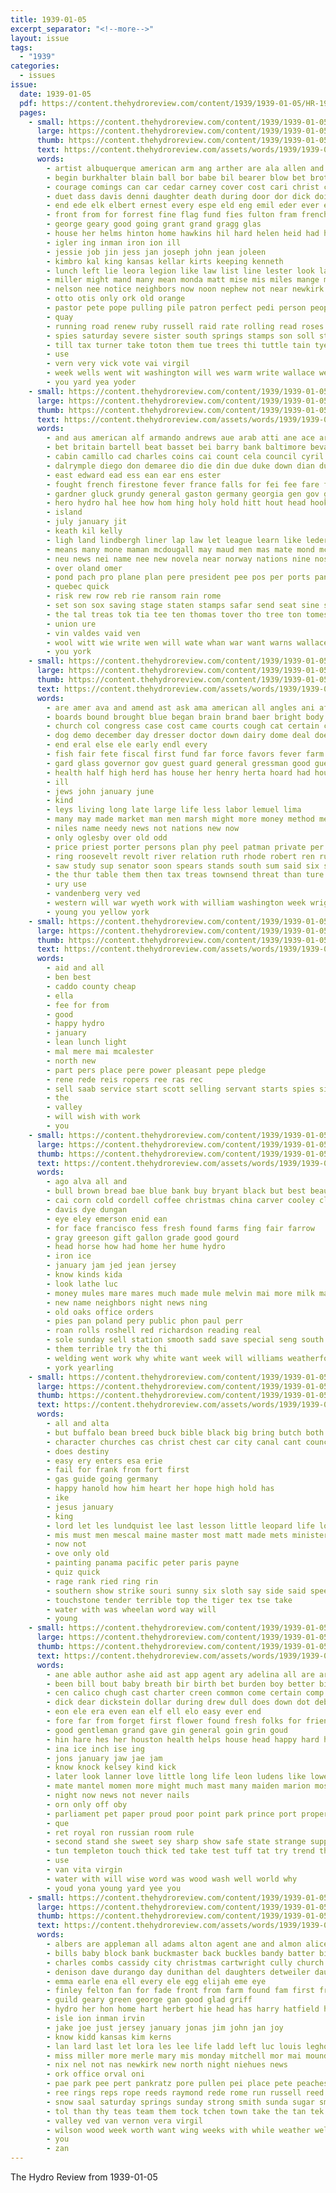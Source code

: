 ```yaml
---
title: 1939-01-05
excerpt_separator: "<!--more-->"
layout: issue
tags:
  - "1939"
categories:
  - issues
issue:
  date: 1939-01-05
  pdf: https://content.thehydroreview.com/content/1939/1939-01-05/HR-1939-01-05.pdf
  pages:
    - small: https://content.thehydroreview.com/content/1939/1939-01-05/small/HR-1939-01-05-01.jpg
      large: https://content.thehydroreview.com/content/1939/1939-01-05/large/HR-1939-01-05-01.jpg
      thumb: https://content.thehydroreview.com/content/1939/1939-01-05/thumbnails/HR-1939-01-05-01.jpg
      text: https://content.thehydroreview.com/assets/words/1939/1939-01-05/HR-1939-01-05-01.txt
      words:
        - artist albuquerque american arm ang arther are ala allen and aid aud ary all anding
        - begin burkhalter blain ball bor babe bil bearer blow bet brother bouquet buy blackwell bee billy bozarth burns better band back bruce bobby bonds bey box beld boucher blanche been bill brings bob birth but brecht bond bridgeport brought boud
        - courage comings can car cedar carney cover cost cari christ carry church county cael city clarence captain christmas charle cody clare company class cause call cobb
        - duet dass davis denni daughter death during door dor dick doing dio dorr demand debrecht day dinner does dies duke
        - end ede elk elbert ernest every espe eld eng emil eder ever enter ens enid even ethel
        - front from for forrest fine flag fund fies fulton fram french fort friday free fing frank faith fest found falls foote farm first forget
        - george geary good going grant grand gragg glas
        - house her helms hinton home hawkins hil hard helen heid had hydro heidebrecht heide has heger hai hoe held hames hafer henzler hey hardin hen
        - igler ing inman iron ion ill
        - jessie job jin jess jan joseph john jean joleen
        - kimbro kal king kansas kellar kirts keeping kenneth
        - lunch left lie leora legion like law list line lester look land leo likely lee leon lloyd lawrence live lary
        - miller might mand many mean monda matt mise mis miles mange mexico miss march mee mak mary more myrtle monday master mather mas mil matter may mar masoner mcconnell melba mass myrtie members
        - nelson nee notice neighbors now noon nephew not near newkirk new nellie night ner neel neigh necessary
        - otto otis only ork old orange
        - pastor pete pope pulling pile patron perfect pedi person people page part post pent public pers present payment perle pata
        - quay
        - running road renew ruby russell raid rate rolling read roses ray ryder
        - spies saturday severe sister south springs stamps son soll student sutt stable second she simpson sar sing sale stella short spohn stallion struck smith star stock slemp sallie stole shawnee save suits school
        - till tax turner take toton them tue trees thi tuttle tain tye ted tree tod ting trout trip thoma tool town try the
        - use
        - vern very vick vote vai virgil
        - week wells went wit washington will wes warm write wallace well white weatherford with was west western working walt welcome worth work
        - you yard yea yoder
    - small: https://content.thehydroreview.com/content/1939/1939-01-05/small/HR-1939-01-05-02.jpg
      large: https://content.thehydroreview.com/content/1939/1939-01-05/large/HR-1939-01-05-02.jpg
      thumb: https://content.thehydroreview.com/content/1939/1939-01-05/thumbnails/HR-1939-01-05-02.jpg
      text: https://content.thehydroreview.com/assets/words/1939/1939-01-05/HR-1939-01-05-02.txt
      words:
        - and aus american alf armando andrews aue arab atti ane ace ary are author arm arch
        - bet britain bartell beat basset bei barry bank baltimore bevan business baugh bin big bob below banks
        - cabin camillo cad charles coins cai count cela council cyril china circle cham cour chamber consul crea con corwin catcher commons conquest cin camphor
        - dalrymple diego don demaree dio die din due duke down dian duryea
        - east edward ead ess ean ear ens ester
        - fought french firestone fever france falls for fei fee fare fountain former
        - gardner gluck grundy general gaston germany georgia gen gov golf grayson grand
        - hero hydro hal hee how hom hing holy hold hitt hout head hook
        - island
        - july january jit
        - keath kil kelly
        - ligh land lindbergh liner lap law let league learn like lederer leader lon last lanes leon lauro londo las lake liane
        - means many mone maman mcdougall may maud men mas mate mond mcdonald miners mete
        - neu news nei name nee new novela near norway nations nine nose not
        - over oland omer
        - pond pach pro plane plan pere president pee pos per ports pane pen patti phile prance pao pian pons peer pay post
        - quebec quick
        - risk rew row reb rie ransom rain rome
        - set son sox saving stage staten stamps safar send seat sine sie spanish star sith ship sammy seven stand screen sein share sia slavens sept show sena sewing sat san states
        - the tal treas tok tia tee ten thomas tover tho tree ton tomes torney toward tine
        - union ure
        - vin valdes vaid ven
        - wool witt wie write wen will wate whan war want warns wallace ward welcome won western with world warner water
        - you york
    - small: https://content.thehydroreview.com/content/1939/1939-01-05/small/HR-1939-01-05-03.jpg
      large: https://content.thehydroreview.com/content/1939/1939-01-05/large/HR-1939-01-05-03.jpg
      thumb: https://content.thehydroreview.com/content/1939/1939-01-05/thumbnails/HR-1939-01-05-03.jpg
      text: https://content.thehydroreview.com/assets/words/1939/1939-01-05/HR-1939-01-05-03.txt
      words:
        - are amer ava and amend ast ask ama american all angles ani africa ale
        - boards bound brought blue began brain brand baer bright body business but borah bruckart board ber buy bill been below breder bove
        - church col congress case cost came courts cough cat certain cover charles coch chile check come chain cochran con coast cour
        - dog demo december day dresser doctor down dairy dome deal does days
        - end eral else ele early endl every
        - fish fair fete fiscal first fund far force favors fever farm farr fear flock for from francis found friendly fight
        - gard glass governor gov guest guard general gressman good guess glimpse given goods goes govern ger
        - health half high herd has house her henry herta hoard had hout how hand him hydro huge hair
        - ill
        - jews john january june
        - kind
        - leys living long late large life less labor lemuel lima
        - many may made market man men marsh might more money method members moment most
        - niles name needy news not nations new now
        - only oglesby over old odd
        - price priest porter persons plan phy peel patman private per phil public president pro piece parton peru plato people profit pero press patch
        - ring roosevelt revolt river relation ruth rhode robert ren rule record real reach ran ready read rast rank richard
        - saw study sup senator soon spears stands south sum said six states sil shows servi seto square sigl summer seck set surface state smaller store send school sewing service single sage southern stores session such
        - the thur table them then tax treas townsend threat than ture tine thad test
        - ury use
        - vandenberg very ved
        - western will war wyeth work with william washington week wright was west world water wallace
        - young you yellow york
    - small: https://content.thehydroreview.com/content/1939/1939-01-05/small/HR-1939-01-05-04.jpg
      large: https://content.thehydroreview.com/content/1939/1939-01-05/large/HR-1939-01-05-04.jpg
      thumb: https://content.thehydroreview.com/content/1939/1939-01-05/thumbnails/HR-1939-01-05-04.jpg
      text: https://content.thehydroreview.com/assets/words/1939/1939-01-05/HR-1939-01-05-04.txt
      words:
        - aid and all
        - ben best
        - caddo county cheap
        - ella
        - fee for from
        - good
        - happy hydro
        - january
        - lean lunch light
        - mal mere mai mcalester
        - north new
        - part pers place pere power pleasant pepe pledge
        - rene rede reis ropers ree ras rec
        - sell saab service start scott selling servant starts spies sito
        - the
        - valley
        - will wish with work
        - you
    - small: https://content.thehydroreview.com/content/1939/1939-01-05/small/HR-1939-01-05-05.jpg
      large: https://content.thehydroreview.com/content/1939/1939-01-05/large/HR-1939-01-05-05.jpg
      thumb: https://content.thehydroreview.com/content/1939/1939-01-05/thumbnails/HR-1939-01-05-05.jpg
      text: https://content.thehydroreview.com/assets/words/1939/1939-01-05/HR-1939-01-05-05.txt
      words:
        - ago alva all and
        - bull brown bread bae blue bank buy bryant black but best beau business
        - cai corn cold cordell coffee christmas china carver cooley clerk come champlin
        - davis dye dungan
        - eye eley emerson enid ean
        - for face francisco fess fresh found farms fing fair farrow
        - gray greeson gift gallon grade good gourd
        - head horse how had home her hume hydro
        - iron ice
        - january jam jed jean jersey
        - know kinds kida
        - look lathe luc
        - money mules mare mares much made mule melvin mai more milk mag miss mealy
        - new name neighbors night news ning
        - old oaks office orders
        - pies pan poland pery public phon paul perr
        - roan rolls roshell red richardson reading real
        - sole sunday sell station smooth sadd save special seng south shoats stead such service short soon sow selling scott sullen school strain smith shields see span son
        - them terrible try the thi
        - welding went work why white want week will williams weatherford west wyatt
        - york yearling
    - small: https://content.thehydroreview.com/content/1939/1939-01-05/small/HR-1939-01-05-06.jpg
      large: https://content.thehydroreview.com/content/1939/1939-01-05/large/HR-1939-01-05-06.jpg
      thumb: https://content.thehydroreview.com/content/1939/1939-01-05/thumbnails/HR-1939-01-05-06.jpg
      text: https://content.thehydroreview.com/assets/words/1939/1939-01-05/HR-1939-01-05-06.txt
      words:
        - all and alta
        - but buffalo bean breed buck bible black big bring butch both bear bron beau bachelor
        - character churches cas christ chest car city canal cant council
        - does destiny
        - easy ery enters esa erie
        - fail for frank from fort first
        - gas guide going germany
        - happy hanold how him heart her hope high hold has
        - ike
        - jesus january
        - king
        - lord let les lundquist lee last lesson little leopard life love lala list
        - mis must men mescal maine master most matt made mets minister mail
        - now not
        - ove only old
        - painting panama pacific peter paris payne
        - quiz quick
        - rage rank ried ring rin
        - southern show strike souri sunny six sloth say side said speedy study see sleep scripture
        - touchstone tender terrible top the tiger tex tse take
        - water with was wheelan word way will
        - young
    - small: https://content.thehydroreview.com/content/1939/1939-01-05/small/HR-1939-01-05-07.jpg
      large: https://content.thehydroreview.com/content/1939/1939-01-05/large/HR-1939-01-05-07.jpg
      thumb: https://content.thehydroreview.com/content/1939/1939-01-05/thumbnails/HR-1939-01-05-07.jpg
      text: https://content.thehydroreview.com/assets/words/1939/1939-01-05/HR-1939-01-05-07.txt
      words:
        - ane able author ashe aid ast app agent ary adelina all are art and adams
        - been bill bout baby breath bir birth bet burden boy better bird bud but brilliant both
        - cen calico chugh cast charter creen common come certain comp chee change church care comes can city college chest count
        - dick dear dickstein dollar during drew dull does down dot debs
        - eon ele era even ean elf ell elo easy ever end
        - fore far from forget first flower found fresh folks for friends fort faithful
        - good gentleman grand gave gin general goin grin goud
        - hin hare hes her houston health helps house head happy hard hopkins half huh hollywood hand hundred how hydro him
        - ina ice inch ise ing
        - jons january jaw jae jam
        - know knock kelsey kind kick
        - later look lanner love little long life leon ludens like lower large lot lay let lard
        - mate mantel momen more might much mast many maiden marion most man means made milk
        - night now news not never nails
        - orn only off oby
        - parliament pet paper proud poor point park prince port proper per pint pal pody pro past pretty patti pare pers
        - que
        - ret royal ron russian room rule
        - second stand she sweet sey sharp show safe state strange supply stove samuel said service set shall seem say sion scarf spill seme school shook story size stains see start sin stuff screen slight sayles still
        - tun templeton touch thick ted take test tuff tat try trend thing tal taken the tad tell title than then toward ton tec
        - use
        - van vita virgin
        - water with will wise word was wood wash well world why
        - youd yona young yard yee you
    - small: https://content.thehydroreview.com/content/1939/1939-01-05/small/HR-1939-01-05-08.jpg
      large: https://content.thehydroreview.com/content/1939/1939-01-05/large/HR-1939-01-05-08.jpg
      thumb: https://content.thehydroreview.com/content/1939/1939-01-05/thumbnails/HR-1939-01-05-08.jpg
      text: https://content.thehydroreview.com/assets/words/1939/1939-01-05/HR-1939-01-05-08.txt
      words:
        - albers are appleman all adams alton agent ane and almon alice acre able arletta ang alex asha asp albu arizona aud
        - bills baby block bank buckmaster back buckles bandy batter bie best been baird bill beans burgman bryant ber birden blevens bale barnard better belle but
        - charles combs cassidy city christmas cartwright cully church check cane car cain curry custer cocks corner chick crosswhite coffee company come cor corn crawford can cata
        - denison dave durango day dunithan del daughters detweiler daughter delmar deb
        - emma earle ena ell every ele egg elijah eme eye
        - finley felton fan for fade front from farm found fam first friday free foy fain fouch frances
        - guild geary green george gan good glad griff
        - hydro her hon home hart herbert hie head has harry hatfield hay handle hee hens helper how hammer hom hartshorne holiness hopkins had harwood
        - isle ion inman irvin
        - jake joe just jersey january jonas jim john jan joy
        - know kidd kansas kim kerns
        - lan lard last let lora les lee life ladd left luc louis leghorn lye lie lew lone light leona
        - miss miller more merle mary mis monday mitchell mor mai mound mexico mille moses man mere magnolia mount mcalester mills mer market minore maynard many
        - nix nel not nas newkirk new north night niehues news
        - ork office orval oni
        - pae park pee pert pankratz pore pullen pei place pete peaches phon pure per pere peace pink pounds pals pepe pene power pound pers page pleasure phelps payment pack price pat pai
        - ree rings reps rope reeds raymond rede rome run russell reed red rat reno rene rand rocky ruth read rice
        - snow saal saturday springs sunday strong smith sunda sugar smart somers samuel soh simpson sale station sam star stratten self shawnee sena sun sangha stroke sani said shade spies settles sinan south sat sup ster son send she
        - tol than thy teas team them tock tchen town take the tan tek try ture times
        - valley ved van vernon vera virgil
        - wilson wood week worth want wing weeks with while weather wells went willis won was win why wilmot work weatherford well west way white will
        - you
        - zan
---
```


The Hydro Review from 1939-01-05

<!--more-->


